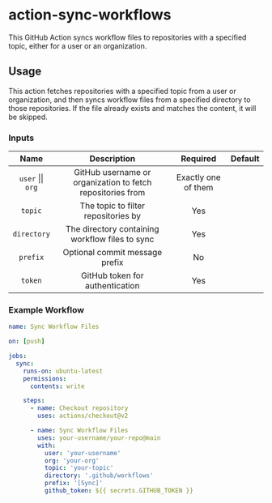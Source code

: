 # action-sync-workflows

This GitHub Action syncs workflow files to repositories with a specified topic, either for a user or an organization.

## Usage

This action fetches repositories with a specified topic from a user or organization, and then syncs workflow files from
a specified directory to those repositories. If the file already exists and matches the content, it will be skipped.

### Inputs

|       Name        |                        Description                         |      Required       | Default |
| :---------------: | :--------------------------------------------------------: | :-----------------: | :-----: |
| `user` \|\| `org` | GitHub username or organization to fetch repositories from | Exactly one of them |         |
|      `topic`      |            The topic to filter repositories by             |         Yes         |         |
|    `directory`    |      The directory containing workflow files to sync       |         Yes         |         |
|     `prefix`      |               Optional commit message prefix               |         No          |         |
|      `token`      |              GitHub token for authentication               |         Yes         |         |

### Example Workflow

```yaml
name: Sync Workflow Files

on: [push]

jobs:
  sync:
    runs-on: ubuntu-latest
    permissions:
      contents: write

    steps:
      - name: Checkout repository
        uses: actions/checkout@v2

      - name: Sync Workflow Files
        uses: your-username/your-repo@main
        with:
          user: 'your-username'
          org: 'your-org'
          topic: 'your-topic'
          directory: '.github/workflows'
          prefix: '[Sync]'
          github_token: ${{ secrets.GITHUB_TOKEN }}
```
